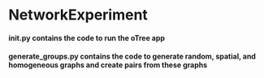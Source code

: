 # NetworkExperiment

#### __init__.py contains the code to run the oTree app
#### generate_groups.py contains the code to generate random, spatial, and homogeneous graphs and create pairs from these graphs
